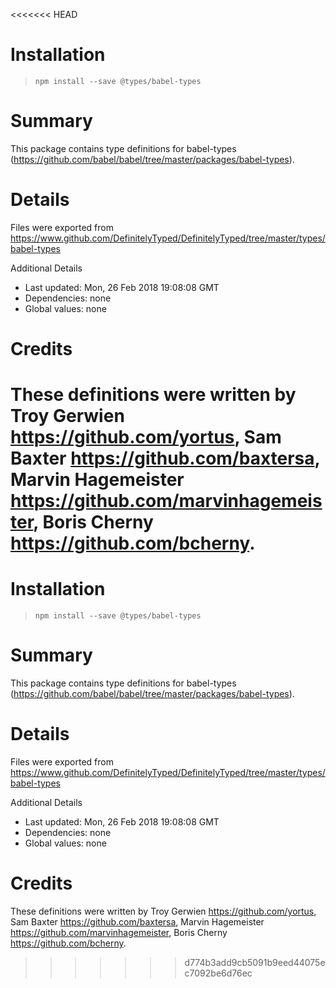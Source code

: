 <<<<<<< HEAD
# Installation
> `npm install --save @types/babel-types`

# Summary
This package contains type definitions for babel-types (https://github.com/babel/babel/tree/master/packages/babel-types).

# Details
Files were exported from https://www.github.com/DefinitelyTyped/DefinitelyTyped/tree/master/types/babel-types

Additional Details
 * Last updated: Mon, 26 Feb 2018 19:08:08 GMT
 * Dependencies: none
 * Global values: none

# Credits
These definitions were written by Troy Gerwien <https://github.com/yortus>, Sam Baxter <https://github.com/baxtersa>, Marvin Hagemeister <https://github.com/marvinhagemeister>, Boris Cherny <https://github.com/bcherny>.
=======
# Installation
> `npm install --save @types/babel-types`

# Summary
This package contains type definitions for babel-types (https://github.com/babel/babel/tree/master/packages/babel-types).

# Details
Files were exported from https://www.github.com/DefinitelyTyped/DefinitelyTyped/tree/master/types/babel-types

Additional Details
 * Last updated: Mon, 26 Feb 2018 19:08:08 GMT
 * Dependencies: none
 * Global values: none

# Credits
These definitions were written by Troy Gerwien <https://github.com/yortus>, Sam Baxter <https://github.com/baxtersa>, Marvin Hagemeister <https://github.com/marvinhagemeister>, Boris Cherny <https://github.com/bcherny>.
>>>>>>> d774b3add9cb5091b9eed44075ec7092be6d76ec
